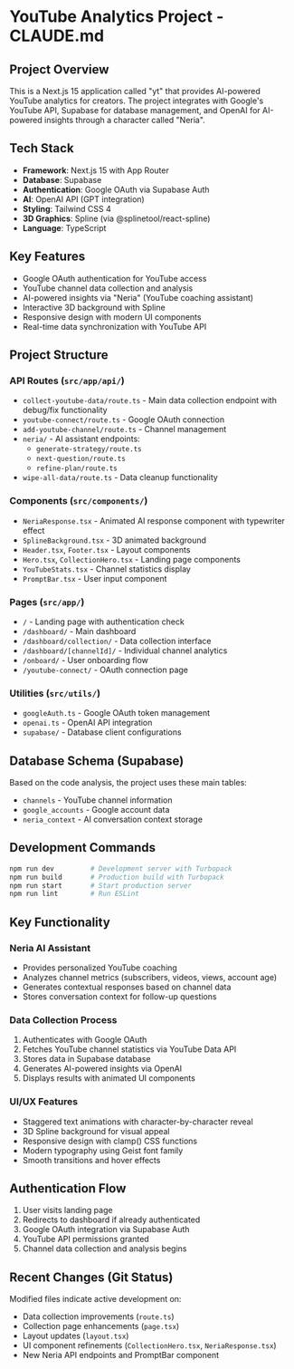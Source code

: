 # YouTube Analytics Project - CLAUDE.md

## Project Overview
This is a Next.js 15 application called "yt" that provides AI-powered YouTube analytics for creators. The project integrates with Google's YouTube API, Supabase for database management, and OpenAI for AI-powered insights through a character called "Neria".

## Tech Stack
- **Framework**: Next.js 15 with App Router
- **Database**: Supabase
- **Authentication**: Google OAuth via Supabase Auth
- **AI**: OpenAI API (GPT integration)
- **Styling**: Tailwind CSS 4
- **3D Graphics**: Spline (via @splinetool/react-spline)
- **Language**: TypeScript

## Key Features
- Google OAuth authentication for YouTube access
- YouTube channel data collection and analysis
- AI-powered insights via "Neria" (YouTube coaching assistant)
- Interactive 3D background with Spline
- Responsive design with modern UI components
- Real-time data synchronization with YouTube API

## Project Structure

### API Routes (`src/app/api/`)
- `collect-youtube-data/route.ts` - Main data collection endpoint with debug/fix functionality
- `youtube-connect/route.ts` - Google OAuth connection
- `add-youtube-channel/route.ts` - Channel management
- `neria/` - AI assistant endpoints:
  - `generate-strategy/route.ts`
  - `next-question/route.ts` 
  - `refine-plan/route.ts`
- `wipe-all-data/route.ts` - Data cleanup functionality

### Components (`src/components/`)
- `NeriaResponse.tsx` - Animated AI response component with typewriter effect
- `SplineBackground.tsx` - 3D animated background
- `Header.tsx`, `Footer.tsx` - Layout components
- `Hero.tsx`, `CollectionHero.tsx` - Landing page components
- `YouTubeStats.tsx` - Channel statistics display
- `PromptBar.tsx` - User input component

### Pages (`src/app/`)
- `/` - Landing page with authentication check
- `/dashboard/` - Main dashboard
- `/dashboard/collection/` - Data collection interface  
- `/dashboard/[channelId]/` - Individual channel analytics
- `/onboard/` - User onboarding flow
- `/youtube-connect/` - OAuth connection page

### Utilities (`src/utils/`)
- `googleAuth.ts` - Google OAuth token management
- `openai.ts` - OpenAI API integration
- `supabase/` - Database client configurations

## Database Schema (Supabase)
Based on the code analysis, the project uses these main tables:
- `channels` - YouTube channel information
- `google_accounts` - Google account data
- `neria_context` - AI conversation context storage

## Development Commands
```bash
npm run dev         # Development server with Turbopack
npm run build       # Production build with Turbopack  
npm run start       # Start production server
npm run lint        # Run ESLint
```

## Key Functionality

### Neria AI Assistant
- Provides personalized YouTube coaching
- Analyzes channel metrics (subscribers, videos, views, account age)
- Generates contextual responses based on channel data
- Stores conversation context for follow-up questions

### Data Collection Process
1. Authenticates with Google OAuth
2. Fetches YouTube channel statistics via YouTube Data API
3. Stores data in Supabase database
4. Generates AI-powered insights via OpenAI
5. Displays results with animated UI components

### UI/UX Features
- Staggered text animations with character-by-character reveal
- 3D Spline background for visual appeal
- Responsive design with clamp() CSS functions
- Modern typography using Geist font family
- Smooth transitions and hover effects

## Authentication Flow
1. User visits landing page
2. Redirects to dashboard if already authenticated
3. Google OAuth integration via Supabase Auth
4. YouTube API permissions granted
5. Channel data collection and analysis begins

## Recent Changes (Git Status)
Modified files indicate active development on:
- Data collection improvements (`route.ts`)
- Collection page enhancements (`page.tsx`) 
- Layout updates (`layout.tsx`)
- UI component refinements (`CollectionHero.tsx`, `NeriaResponse.tsx`)
- New Neria API endpoints and PromptBar component